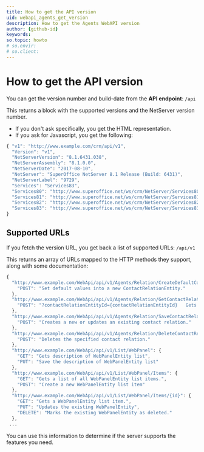 ```yaml
---
title: How to get the API version
uid: webapi_agents_get_version
description: How to get the Agents WebAPI version
author: {github-id}
keywords:
so.topic: howto
# so.envir:
# so.client:
---
```


# How to get the API version

You can get the version number and build-date from the **API endpoint**: `/api`

This returns a block with the supported versions and the NetServer version number.

* If you don't ask specifically, you get the HTML representation.
* If you ask for Javascript, you get the following:

```javascript
{ "v1": "http://www.example.com/crm/api/v1",
  "Version": "v1",
  "NetServerVersion": "8.1.6431.038",
  "NetServerAssembly": "8.1.0.0",
  "NetServerDate": "2017-08-10",
  "NetServer": "SuperOffice NetServer 8.1 Release (Build: 6431)",
  "NetServerLabel": "9729",
  "Services": "Services83",
  "Services80": "http://www.superoffice.net/ws/crm/NetServer/Services80",
  "Services81": "http://www.superoffice.net/ws/crm/NetServer/Services81",
  "Services82": "http://www.superoffice.net/ws/crm/NetServer/Services82",
  "Services83": "http://www.superoffice.net/ws/crm/NetServer/Services83",
}
```

## Supported URLs

If you fetch the version URL, you get back a list of supported URLs: `/api/v1`

This returns an array of URLs mapped to the HTTP methods they support, along with some documentation:

```javascript
{
  "http://www.example.com/WebApi/api/v1/Agents/Relation/CreateDefaultContactRelationEntity": {
    "POST": "Set default values into a new ContactRelationEntity."
  },
  "http://www.example.com/WebApi/api/v1/Agents/Relation/GetContactRelationEntity": {
    "POST": "?contactRelationEntityId={contactRelationEntityId}   Gets a ContactRelationEntity object."
  },
  "http://www.example.com/WebApi/api/v1/Agents/Relation/SaveContactRelation": {
    "POST": "Creates a new or updates an existing contact relation."
  },
  "http://www.example.com/WebApi/api/v1/Agents/Relation/DeleteContactRelation": {
    "POST": "Deletes the specified contact relation."
  },
  "http://www.example.com/WebApi/api/v1/List/WebPanel": {
    "GET": "Gets description of WebPanelEntity list",
    "PUT": "Save the description of WebPanelEntity list"
  },
  "http://www.example.com/WebApi/api/v1/List/WebPanel/Items": {
    "GET": "Gets a list of all WebPanelEntity list items.",
    "POST": "Create a new WebPanelEntity list item"
  },
  "http://www.example.com/WebApi/api/v1/List/WebPanel/Items/{id}": {
    "GET": "Gets a WebPanelEntity list item.",
    "PUT": "Updates the existing WebPanelEntity",
    "DELETE": "Marks the existing WebPanelEntity as deleted."
  },
 ...
```

You can use this information to determine if the server supports the features you need.
